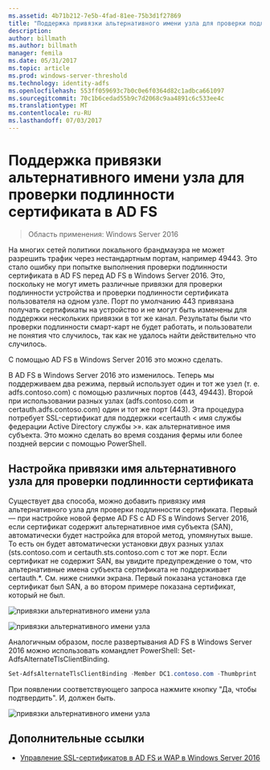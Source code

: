 ```yaml
---
ms.assetid: 4b71b212-7e5b-4fad-81ee-75b3d1f27869
title: "Поддержка привязки альтернативного имени узла для проверки подлинности сертификата в AD FS"
description: 
author: billmath
ms.author: billmath
manager: femila
ms.date: 05/31/2017
ms.topic: article
ms.prod: windows-server-threshold
ms.technology: identity-adfs
ms.openlocfilehash: 553ff059693c7b0c0e6f0364d82c1adbca661097
ms.sourcegitcommit: 70c1b6cedad55b9c7d2068c9aa4891c6c533ee4c
ms.translationtype: MT
ms.contentlocale: ru-RU
ms.lasthandoff: 07/03/2017
---
```

# <a name="ad-fs-support-for-alternate-hostname-binding-for-certificate-authentication"></a>Поддержка привязки альтернативного имени узла для проверки подлинности сертификата в AD FS

>Область применения: Windows Server 2016

На многих сетей политики локального брандмауэра не может разрешить трафик через нестандартным портам, например 49443. Это стало ошибку при попытке выполнения проверки подлинности сертификата в AD FS перед AD FS в Windows Server 2016. Это, поскольку не могут иметь различные привязки для проверки подлинности устройства и проверки подлинности сертификата пользователя на одном узле. Порт по умолчанию 443 привязана получать сертификаты на устройство и не могут быть изменены для поддержки нескольких привязки в тот же канал. Результаты были что проверки подлинности смарт-карт не будет работать, и пользователи не понятия что случилось, так как не удалось найти действительно что случилось.  
  
С помощью AD FS в Windows Server 2016 это можно сделать.
  
В AD FS в Windows Server 2016 это изменилось. Теперь мы поддерживаем два режима, первый использует один и тот же узел (т. е. adfs.contoso.com) с помощью различных портов (443, 49443). Второй при использовании разных узлах (adfs.contoso.com и certauth.adfs.contoso.com) один и тот же порт (443). Эта процедура потребует SSL-сертификат для поддержки «certauth < имя службы федерации Active Directory службы >». как альтернативное имя субъекта. Это можно сделать во время создания фермы или более поздней версии с помощью PowerShell.  
  
## <a name="how-to-configure-alternate-host-name-binding-for-certificate-authentication"></a>Настройка привязки имя альтернативного узла для проверки подлинности сертификата  
Существует два способа, можно добавить привязку имя альтернативного узла для проверки подлинности сертификата. Первый — при настройке новой ферме AD FS с AD FS в Windows Server 2016, если сертификат содержит альтернативное имя субъекта (SAN), автоматически будет настройка для второй метод, упомянутых выше. То есть он будет автоматически установки двух разных узлах (sts.contoso.com и certauth.sts.contoso.com с тот же порт. Если сертификат не содержит SAN, вы увидите предупреждение о том, что альтернативные имена субъекта сертификата не поддерживает certauth.*. См. ниже снимки экрана. Первый показана установка где сертификат был SAN, а во втором примере показана сертификат, который не был.  
  
![привязки альтернативного имени узла](media/AD-FS-support-for-alternate-hostname-binding-for-certificate-authentication/ADFS_CA_1.png)  
  
![привязки альтернативного имени узла](media/AD-FS-support-for-alternate-hostname-binding-for-certificate-authentication/ADFS_CA_2.png)  
  
Аналогичным образом, после развертывания AD FS в Windows Server 2016 можно использовать командлет PowerShell: Set-AdfsAlternateTlsClientBinding.
  
```powershell
Set-AdfsAlternateTlsClientBinding -Member DC1.contoso.com -Thumbprint '<thumbprint of cert>'
```

При появлении соответствующего запроса нажмите кнопку "Да, чтобы подтвердить".  И, должен быть.

![привязки альтернативного имени узла](media/AD-FS-support-for-alternate-hostname-binding-for-certificate-authentication/ADFS_CA_3.png)

## <a name="additional-references"></a>Дополнительные ссылки

* [Управление SSL-сертификатов в AD FS и WAP в Windows Server 2016](../operations/Manage-SSL-Certificates-AD-FS-WAP-2016.md)
